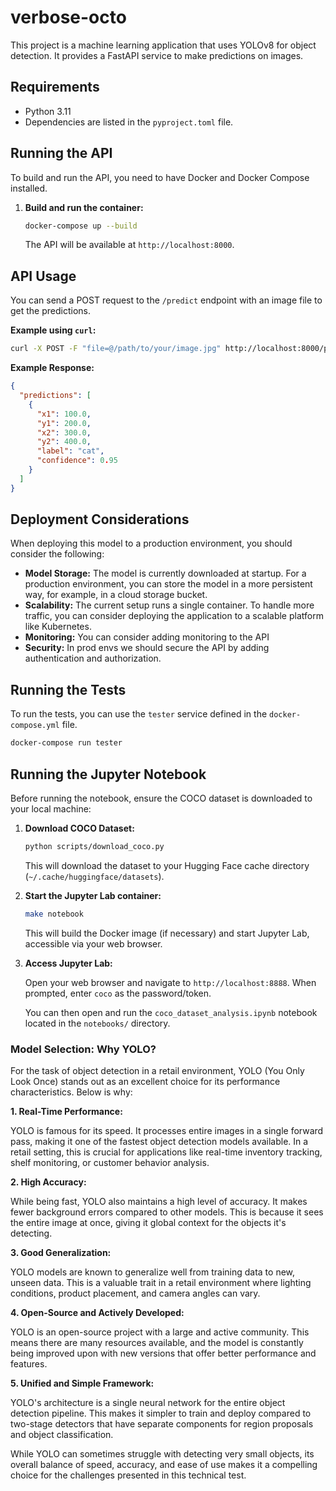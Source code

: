 # verbose-octo

This project is a machine learning application that uses YOLOv8 for object detection. It provides a FastAPI service to make predictions on images.

## Requirements

*   Python 3.11
*   Dependencies are listed in the `pyproject.toml` file.

## Running the API

To build and run the API, you need to have Docker and Docker Compose installed.

1.  **Build and run the container:**

    ```bash
    docker-compose up --build
    ```

    The API will be available at `http://localhost:8000`.

## API Usage

You can send a POST request to the `/predict` endpoint with an image file to get the predictions.

**Example using `curl`:**

```bash
curl -X POST -F "file=@/path/to/your/image.jpg" http://localhost:8000/predict/
```

**Example Response:**

```json
{
  "predictions": [
    {
      "x1": 100.0,
      "y1": 200.0,
      "x2": 300.0,
      "y2": 400.0,
      "label": "cat",
      "confidence": 0.95
    }
  ]
}
```

## Deployment Considerations

When deploying this model to a production environment, you should consider the following:

*   **Model Storage:** The model is currently downloaded at startup. For a production environment, you can store the model in a more persistent way, for example, in a cloud storage bucket.
*   **Scalability:** The current setup runs a single container. To handle more traffic, you can consider deploying the application to a scalable platform like Kubernetes.
*   **Monitoring:** You can consider adding monitoring to the API
*   **Security:** In prod envs we should secure the API by adding authentication and authorization.

## Running the Tests

To run the tests, you can use the `tester` service defined in the `docker-compose.yml` file.

```bash
docker-compose run tester
```

## Running the Jupyter Notebook

Before running the notebook, ensure the COCO dataset is downloaded to your local machine:

1.  **Download COCO Dataset:**

    ```bash
    python scripts/download_coco.py
    ```

    This will download the dataset to your Hugging Face cache directory (`~/.cache/huggingface/datasets`).

2.  **Start the Jupyter Lab container:**

    ```bash
    make notebook
    ```

    This will build the Docker image (if necessary) and start Jupyter Lab, accessible via your web browser.

3.  **Access Jupyter Lab:**

    Open your web browser and navigate to `http://localhost:8888`.
    When prompted, enter `coco` as the password/token.

    You can then open and run the `coco_dataset_analysis.ipynb` notebook located in the `notebooks/` directory.


### Model Selection: Why YOLO?

For the task of object detection in a retail environment, YOLO (You Only Look Once) stands out as an excellent choice for its performance characteristics. Below is why: 

**1. Real-Time Performance:**

YOLO is famous for its speed. It processes entire images in a single forward pass, making it one of the fastest object detection models available. In a retail setting, this is crucial for applications like real-time inventory tracking, shelf monitoring, or customer behavior analysis.

**2. High Accuracy:**

While being fast, YOLO also maintains a high level of accuracy. It makes fewer background errors compared to other models. This is because it sees the entire image at once, giving it global context for the objects it's detecting.

**3. Good Generalization:**

YOLO models are known to generalize well from training data to new, unseen data. This is a valuable trait in a retail environment where lighting conditions, product placement, and camera angles can vary.

**4. Open-Source and Actively Developed:**

YOLO is an open-source project with a large and active community. This means there are many resources available, and the model is constantly being improved upon with new versions that offer better performance and features.

**5. Unified and Simple Framework:**

YOLO's architecture is a single neural network for the entire object detection pipeline. This makes it simpler to train and deploy compared to two-stage detectors that have separate components for region proposals and object classification.

While YOLO can sometimes struggle with detecting very small objects, its overall balance of speed, accuracy, and ease of use makes it a compelling choice for the challenges presented in this technical test.

